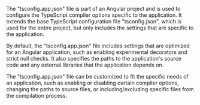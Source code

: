The "tsconfig.app.json" file is part of an Angular project and is used to configure the TypeScript compiler options specific to the application. It extends the base TypeScript configuration file "tsconfig.json", which is used for the entire project, but only includes the settings that are specific to the application.

By default, the "tsconfig.app.json" file includes settings that are optimized for an Angular application, such as enabling experimental decorators and strict null checks. It also specifies the paths to the application's source code and any external libraries that the application depends on.

The "tsconfig.app.json" file can be customized to fit the specific needs of an application, such as enabling or disabling certain compiler options, changing the paths to source files, or including/excluding specific files from the compilation process.